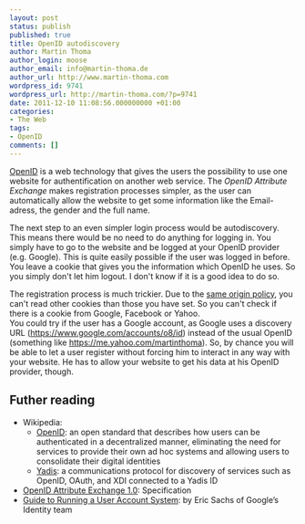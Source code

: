 ```yaml
---
layout: post
status: publish
published: true
title: OpenID autodiscovery
author: Martin Thoma
author_login: moose
author_email: info@martin-thoma.de
author_url: http://www.martin-thoma.com
wordpress_id: 9741
wordpress_url: http://martin-thoma.com/?p=9741
date: 2011-12-10 11:08:56.000000000 +01:00
categories:
- The Web
tags:
- OpenID
comments: []
---
```

<a href="http://martin-thoma.com/5-web-technologies-which-should-be-used-more-often/#OpenID">OpenID</a> is a web technology that gives the users the possibility to use one website for authentification on another web service. The <em>OpenID Attribute Exchange</em> makes registration processes simpler, as the user can automatically allow the website to get some information like the Email-adress, the gender and the full name.

The next step to an even simpler login process would be autodiscovery. This means there would be no need to do anything for logging in. You simply have to go to the website and be logged at your OpenID provider (e.g. Google). This is quite easily possible if the user was logged in before. You leave a cookie that gives you the information which OpenID he uses. So you simply don't let him logout. I don't know if it is a good idea to do so.

The registration process is much trickier. Due to the <a href="http://en.wikipedia.org/wiki/Same_origin_policy">same origin policy</a>, you can't read other cookies than those you have set. So you can't check if there is a cookie from Google, Facebook or Yahoo.<br/>
You could try if the user has a Google account, as Google uses a discovery URL (https://www.google.com/accounts/o8/id) instead of the usual OpenID (something like https://me.yahoo.com/martinthoma). So, by chance you will be able to let a user register without forcing him to interact in any way with your website. He has to allow your website to get his data at his OpenID provider, though.

<h2>Futher reading</h2>
<ul>
<li>Wikipedia:
<ul>
<li><a href="http://en.wikipedia.org/wiki/OpenID">OpenID</a>: an open standard that describes how users can be authenticated in a decentralized manner, eliminating the need for services to provide their own ad hoc systems and allowing users to consolidate their digital identities</li>
<li><a href="http://en.wikipedia.org/wiki/Yadis">Yadis</a>: a communications protocol for discovery of services such as OpenID, OAuth, and XDI connected to a Yadis ID</li>
</ul>
</li>
<li><a href="http://openid.net/specs/openid-attribute-exchange-1_0.html">OpenID Attribute Exchange 1.0</a>: Specification</li>
<li><a href="https://docs.google.com/document/pub?id=1O7jyQLb7dW6EnJrFsWZDyh0Yq0aFJU5UJ4i5QzYlTjU&pli=1">Guide to Running a User Account System</a>: by Eric Sachs of Google&rsquo;s Identity team</li>
</ul>
